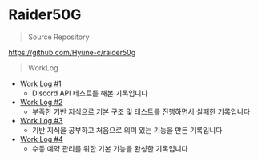# Raider50G

> Source Repository

<https://github.com/Hyune-c/raider50g>

> WorkLog

- [Work Log #1](https://github.com/Hyune-c/TIL/blob/master/Toy%20Project/Raider50G/Wokr%20Log%20%231.md)
  - Discord API 테스트를 해본 기록입니다
- [Work Log #2](https://github.com/Hyune-c/TIL/blob/master/Toy%20Project/Raider50G/Wokr%20Log%20%232.md)
  - 부족한 기반 지식으로 기본 구조 및 테스트를 진행하면서 실패한 기록입니다
- [Work Log #3](https://github.com/Hyune-c/TIL/blob/master/Toy%20Project/Raider50G/Wokr%20Log%20%233.md)
  - 기반 지식을 공부하고 처음으로 의미 있는 기능을 만든 기록입니다
- [Work Log #4](https://github.com/Hyune-c/TIL/blob/master/Toy%20Project/Raider50G/Wokr%20Log%20%234.md)
  - 수동 예약 관리를 위한 기본 기능을 완성한 기록입니다
  